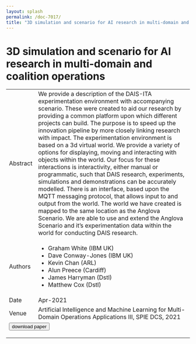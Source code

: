 ```yaml
---
layout: splash
permalink: /doc-7017/
title: "3D simulation and scenario for AI research in multi-domain and coalition operations"
---
```


# 3D simulation and scenario for AI research in multi-domain and coalition operations

<table>
    <tbody>
    <tr>
        <td>Abstract</td>
        <td>We provide a description of the DAIS-ITA experimentation environment with accompanying scenario. These were created to aid our research by providing a common platform upon which different projects can build. The purpose is to speed up the innovation pipeline by more closely linking research with impact. The experimentation environment is based on a 3d virtual world. We provide a variety of options for displaying, moving and interacting with objects within the world. Our focus for these interactions is interactivity, either manual or programmatic, such that DAIS research, experiments, simulations and demonstrations can be accurately modelled. There is an interface, based upon the MQTT messaging protocol, that allows input to and output from the world. The world we have created is mapped to the same location as the Anglova Scenario. We are able to use and extend the Anglova Scenario and it’s experimentation data within the world for conducting DAIS research.</td>
    </tr>
    <tr>
        <td>Authors</td>
        <td>
            <ul>
                <li>Graham White (IBM UK)</li>
                <li>Dave Conway-Jones (IBM UK)</li>
                <li>Kevin Chan (ARL)</li>
                <li>Alun Preece (Cardiff)</li>
                <li>James Harryman (Dstl)</li>
                <li>Matthew Cox (Dstl)</li>
            </ul>
        </td>
    </tr>
    <tr>
        <td>Date</td>
        <td>Apr-2021</td>
    </tr>
    <tr>
        <td>Venue</td>
        <td>Artificial Intelligence and Machine Learning for Multi-Domain Operations Applications III, SPIE DCS, 2021</td>
    </tr>
    <tr>
        <td colspan="2">
            <form method="get" action="https://www.spiedigitallibrary.org/conference-proceedings-of-spie/11746/1174620/3D-simulation-and-scenario-for-AI-research-in-multi-domain/10.1117/12.2585117.short?SSO=1">
                <button type="submit">download paper</button>
            </form>
        </td>
    </tr>
    </tbody>
</table>
